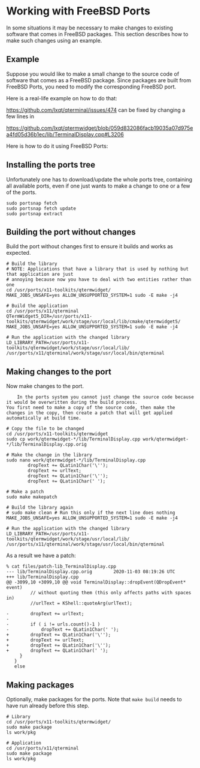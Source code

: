 # Working with FreeBSD Ports

In some situations it may be necessary to make changes to existing software that comes in FreeBSD packages.
This section describes how to make such changes using an example.

## Example

Suppose you would like to make a small change to the source code of software that comes as a FreeBSD package. Since packages are built from FreeBSD Ports, you need to modify the corresponding FreeBSD port.

Here is a real-life example on how to do that:

https://github.com/lxqt/qterminal/issues/474 can be fixed by changing a few lines in

https://github.com/lxqt/qtermwidget/blob/059d832086facb19035a07d975ea4fd05d36b1ec/lib/TerminalDisplay.cpp#L3206

Here is how to do it using FreeBSD Ports:

## Installing the ports tree

Unfortunately one has to download/update the whole ports tree, containing all available ports, even if one just wants to make a change to one or a few of the ports.

```
sudo portsnap fetch
sudo portsnap fetch update
sudo portsnap extract
```

## Building the port without changes

Build the port without changes first to ensure it builds and works as expected.

```
# Build the library
# NOTE: Applications that have a library that is used by nothing but that application are just
# annoying because now you have to deal with two entities rather than one
cd /usr/ports/x11-toolkits/qtermwidget/
MAKE_JOBS_UNSAFE=yes ALLOW_UNSUPPORTED_SYSTEM=1 sudo -E make -j4

# Build the application
cd /usr/ports/x11/qterminal
QTermWidget5_DIR=/usr/ports/x11-toolkits/qtermwidget/work/stage/usr/local/lib/cmake/qtermwidget5/  MAKE_JOBS_UNSAFE=yes ALLOW_UNSUPPORTED_SYSTEM=1 sudo -E make -j4

# Run the application with the changed library
LD_LIBRARY_PATH=/usr/ports/x11-toolkits/qtermwidget/work/stage/usr/local/lib/ /usr/ports/x11/qterminal/work/stage/usr/local/bin/qterminal
```

## Making changes to the port

Now make changes to the port.

``` .. note::
    In the ports system you cannot just change the source code because it would be overwritten during the build process.
You first need to make a copy of the source code, then make the changes in the copy, then create a patch that will get applied automatically at build time.
```

```
# Copy the file to be changed
cd /usr/ports/x11-toolkits/qtermwidget
sudo cp work/qtermwidget-*/lib/TerminalDisplay.cpp work/qtermwidget-*/lib/TerminalDisplay.cpp.orig

# Make the change in the library
sudo nano work/qtermwidget-*/lib/TerminalDisplay.cpp
        dropText += QLatin1Char('\'');
        dropText += urlText;
        dropText += QLatin1Char('\'');
        dropText += QLatin1Char(' ');

# Make a patch
sudo make makepatch

# Build the library again
# sudo make clean # Run this only if the next line does nothing
MAKE_JOBS_UNSAFE=yes ALLOW_UNSUPPORTED_SYSTEM=1 sudo -E make -j4

# Run the application with the changed library
LD_LIBRARY_PATH=/usr/ports/x11-toolkits/qtermwidget/work/stage/usr/local/lib/ /usr/ports/x11/qterminal/work/stage/usr/local/bin/qterminal
```

As a result we have a patch:

```
% cat files/patch-lib_TerminalDisplay.cpp
--- lib/TerminalDisplay.cpp.orig        2020-11-03 08:19:26 UTC
+++ lib/TerminalDisplay.cpp
@@ -3099,10 +3099,10 @@ void TerminalDisplay::dropEvent(QDropEvent* event)
         // without quoting them (this only affects paths with spaces in)
         //urlText = KShell::quoteArg(urlText);
 
-        dropText += urlText;
-
-        if ( i != urls.count()-1 )
-            dropText += QLatin1Char(' ');
+        dropText += QLatin1Char('\'');
+        dropText += urlText; 
+        dropText += QLatin1Char('\'');
+        dropText += QLatin1Char(' ');
     }
   }
   else
```

## Making packages

Optionally, make packages for the ports. Note that `make build` needs to have run already before this step.

```
# Library
cd /usr/ports/x11-toolkits/qtermwidget/
sudo make package
ls work/pkg

# Application
cd /usr/ports/x11/qterminal
sudo make package
ls work/pkg
```
